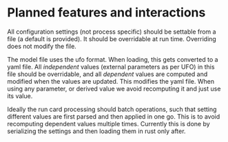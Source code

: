 # Planned features and interactions

All configuration settings (not process specific) should be settable from a file (a default is provided). It should be overridable at run time. Overriding does not modify the file.

The model file uses the ufo format. When loading, this gets converted to a yaml file. All _independent_ values (external parameters as per UFO) in this file should be overridable, and all _dependent_ values are computed and modified when the values are updated. This modifies the yaml file. When using any parameter, or derived value we avoid recomputing it and just use its value.

Ideally the run card processing should batch operations, such that setting different values are first parsed and then applied in one go. This is to avoid recomputing dependent values multiple times. Currently this is done by serializing the settings and then loading them in rust only after.
